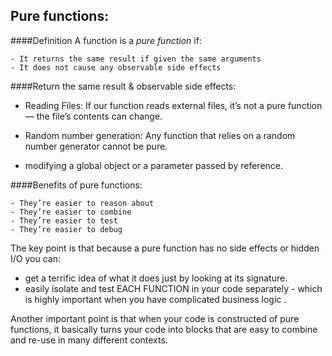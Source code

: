 ## **Pure functions:**

####Definition
A function is a *pure function* if: 

    - It returns the same result if given the same arguments 
    - It does not cause any observable side effects

####Return the same result & observable side effects:

* Reading Files: If our function reads external files, it’s not a pure function — the file’s contents can change.

* Random number generation: Any function that relies on a random number generator cannot be pure.

* modifying a global object or a parameter passed by reference.

####Benefits of pure functions:
 
	- They’re easier to reason about
	- They’re easier to combine
	- They’re easier to test
	- They’re easier to debug

 The key point is that because a pure function has no side effects or hidden I/O you can:
  - get a terrific idea of what it does just by looking at its signature.
  - easily isolate and test EACH FUNCTION in your code separately - which is highly important when you have complicated business logic  . 
 
Another important point is that when your code is constructed of pure functions, 
it basically turns your code into blocks that are easy to combine and re-use in many different contexts. 
